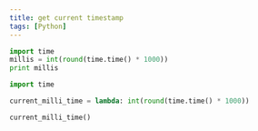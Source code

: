 ```yaml
---
title: get current timestamp
tags: [Python]
---
```


```python
import time
millis = int(round(time.time() * 1000))
print millis
```

```python
import time

current_milli_time = lambda: int(round(time.time() * 1000))

current_milli_time()
```
